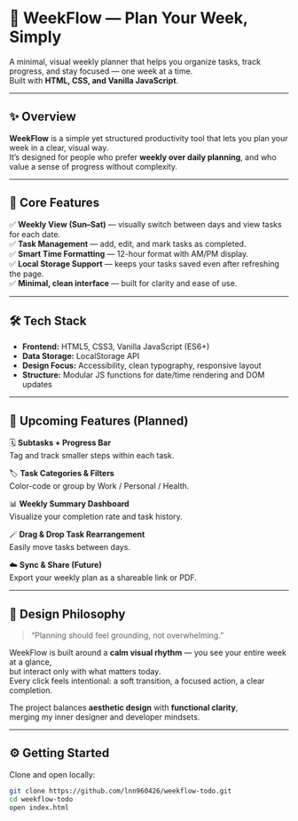 # 🌿 WeekFlow — Plan Your Week, Simply

A minimal, visual weekly planner that helps you organize tasks, track progress, and stay focused — one week at a time.  
Built with **HTML, CSS, and Vanilla JavaScript**.  


---

## ✨ Overview

**WeekFlow** is a simple yet structured productivity tool that lets you plan your week in a clear, visual way.  
It’s designed for people who prefer **weekly over daily planning**, and who value a sense of progress without complexity.

---

## 🧩 Core Features

✅ **Weekly View (Sun–Sat)** — visually switch between days and view tasks for each date.  
✅ **Task Management** — add, edit, and mark tasks as completed.  
✅ **Smart Time Formatting** — 12-hour format with AM/PM display.  
✅ **Local Storage Support** — keeps your tasks saved even after refreshing the page.  
✅ **Minimal, clean interface** — built for clarity and ease of use.

---

## 🛠️ Tech Stack

- **Frontend:** HTML5, CSS3, Vanilla JavaScript (ES6+)
- **Data Storage:** LocalStorage API
- **Design Focus:** Accessibility, clean typography, responsive layout
- **Structure:** Modular JS functions for date/time rendering and DOM updates

---

## 🌱 Upcoming Features (Planned)

🗓️ **Subtasks + Progress Bar**  
Tag and track smaller steps within each task.  

🏷️ **Task Categories & Filters**  
Color-code or group by Work / Personal / Health.  

📊 **Weekly Summary Dashboard**  
Visualize your completion rate and task history.  

🪄 **Drag & Drop Task Rearrangement**  
Easily move tasks between days.  

☁️ **Sync & Share (Future)**  
Export your weekly plan as a shareable link or PDF.

---

## 🧭 Design Philosophy

> “Planning should feel grounding, not overwhelming.”

WeekFlow is built around a **calm visual rhythm** — you see your entire week at a glance,  
but interact only with what matters today.  
Every click feels intentional: a soft transition, a focused action, a clear completion.  

The project balances **aesthetic design** with **functional clarity**,  
merging my inner designer and developer mindsets.

---

## ⚙️ Getting Started

Clone and open locally:

```bash
git clone https://github.com/lnn960426/weekflow-todo.git
cd weekflow-todo
open index.html
